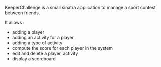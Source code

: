 KeeperChallenge is a small sinatra application to manage a sport contest between friends.

It allows :
- adding a player
- adding an activity for a player
- adding a type of activity
- compute the score for each player in the system
- edit and delete a player, activity
- display a scoreboard